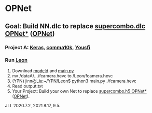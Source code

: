 # OPNet
## Goal: Build NN.dlc to replace [supercombo.dlc OPNet*](https://drive.google.com/file/d/1L8sWgYKtH77K6Kr3FQMETtAWeQNyyb8R/view) ([OPNet](http://www.nhcue.edu.tw/~jinnliu/teaching/AI17/supercombo.html))
### Project A: [Keras](https://keras.io/examples/vision/deeplabv3_plus), [comma10k](https://github.com/commaai/comma10k), [Yousfi](https://github.com/YassineYousfi/comma10k-baseline)  
### Run [Leon](https://docs.google.com/document/d/1tH6coTWyIQ3QZUrmNFav6xfYn9PV-mGk2FiN3yYW_IY/edit)
1. Download [modeld](https://github.com/littlemountainman/modeld) and [main.py](https://github.com/JinnAIGroup/OPNet/blob/main/main.py)
2. mv /dataA/.../fcamera.hevc to /Leon/fcamera.hevc
3. (YPN) jinn@Liu:~/YPN/Leon$ python3 main.py ./fcamera.hevc
4. Read output.txt
5. Your Project: Build your own Net to replace [supercombo.h5 OPNet*](https://drive.google.com/file/d/1L8sWgYKtH77K6Kr3FQMETtAWeQNyyb8R/view) ([OPNet](http://www.nhcue.edu.tw/~jinnliu/teaching/AI17/supercombo.html)).

JLL 2020.7.2, 2021.8.17, 9.5.
